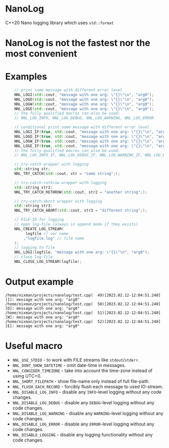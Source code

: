 # NanoLog
C++20 Nano logging library which uses `std::format`

# NanoLog is not the fastest nor the most convenient

# Examples

```cpp
    // print some message with different error level
    NNL_LOGI(std::cout, "message with one arg: \"{}\"\n", "arg0");
    NNL_LOGD(std::cout, "message with one arg: \"{}\"\n", "arg0");
    NNL_LOGW(std::cout, "message with one arg: \"{}\"\n", "arg0");
    NNL_LOGE(std::cout, "message with one arg: \"{}\"\n", "arg0");
    // the fully qualified macros can also be used:
    // NNL_LOG_INFO, NNL_LOG_DEBUG, NNL_LOG_WARNING, NNL_LOG_ERROR

    // conditional print some message with different error level
    NNL_LOGI_IF(true, std::cout, "message with one arg: \"{}\"\n", "arg0");
    NNL_LOGD_IF(true, std::cout, "message with one arg: \"{}\"\n", "arg0");
    NNL_LOGW_IF(true, std::cout, "message with one arg: \"{}\"\n", "arg0");
    NNL_LOGE_IF(true, std::cout, "message with one arg: \"{}\"\n", "arg0");
    // the fully qualified macros can also be used:
    // NNL_LOG_INFO_IF, NNL_LOG_DEBUG_IF, NNL_LOG_WARNING_IF, NNL_LOG_ERROR_IF

    // try-catch wrapper with logging
    std::string str;
    NNL_TRY_CATCH(std::cout, str = "some string";);

    // try-catch-rethrow wrapper with logging
    std::string str2;
    NNL_TRY_CATCH_RETHROW(std::cout, str2 = "another string";);

    // try-catch-abort wrapper with logging
    std::string str3;
    NNL_TRY_CATCH_ABORT(std::cout, str3 = "different string";);

    // FILE-IO for logging
    // open log-file (always in append mode if they exists)
    NNL_CREATE_LOG_STREAM(
         logfile // var name
        ,"logfile.log" // file name
    );
    // logging to file
    NNL_LOGI(logfile, "message with one arg: \"{}\"\n", "arg0");
    // close log-file
    NNL_CLOSE_LOG_STREAM(logfile);
```
# Output example
```
/home/nixman/projects/nanolog/test.cpp(  49)[2023.02.12-12:04:51.240][I]: message with one arg: "arg0"
/home/nixman/projects/nanolog/test.cpp(  50)[2023.02.12-12:04:51.240][D]: message with one arg: "arg0"
/home/nixman/projects/nanolog/test.cpp(  51)[2023.02.12-12:04:51.240][W]: message with one arg: "arg0"
/home/nixman/projects/nanolog/test.cpp(  52)[2023.02.12-12:04:51.240][E]: message with one arg: "arg0"
```

# Useful macro
 - `NNL_USE_STDIO` - to work with FILE streams like `stdout`/`stderr`.
 - `NNL_DONT_SHOW_DATETIME` - omit date-time in messages.
 - `NNL_CONSIDER_TIMEZONE` - take into account the time-zone instead of using UTC+0.
 - `NNL_SHORT_FILEPATH` - show file-name only instead of full file-path.
 - `NNL_FLUSH_EACH_RECORD` - forcibly flush each message to used IO-stream.
 - `NNL_DISABLE_LOG_INFO` - disable any `INFO`-level logging without any code changes.
 - `NNL_DISABLE_LOG_DEBUG` - disable any `DEBUG`-level logging without any code changes.
 - `NNL_DISABLE_LOG_WARNING` - disable any `WARNING`-level logging without any code changes.
 - `NNL_DISABLE_LOG_ERROR` - disable any `ERROR`-level logging without any code changes.
 - `NNL_DISABLE_LOGGING` - disable any logging functionality without any code changes.
